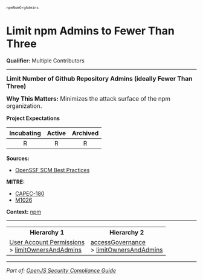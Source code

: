 <span style="font-size:0.8em;"><code>npmNumOrgAdmins</code></span>  
# Limit npm Admins to Fewer Than Three

**Qualifier:** Multiple Contributors

---

<span style="font-size:1.15em;"><b>Limit Number of Github Repository Admins (ideally Fewer Than Three)</b></span>

<span style="font-size:1.1em;"><b>Why This Matters:</b> Minimizes the attack surface of the npm organization.</span>

**Project Expectations**

<div align="center">

| Incubating | Active | Archived |
|:-----------:|:--------:|:----------:|
| R | R | R |

</div>




**Sources:**
- [OpenSSF SCM Best Practices](https://github.com/ossf/scorecard/blob/main/docs/checks.md)

**MITRE:**
- [CAPEC-180](https://capec.mitre.org/data/definitions/180.html)
- [M1026](https://attack.mitre.org/mitigations/M1026/)

**Context:** [npm](../context-npm.md)



---

<table>
<tr>
  <th align="center">Hierarchy 1</th>
  <th align="center">Hierarchy 2</th>
</tr>
<tr>
  <td>
    <a href="../User Account Permissions">User Account Permissions</a><br> > 
    <a href="../limitOwnersAndAdmins">limitOwnersAndAdmins</a>
  </td>
  <td>
    <a href="../accessGovernance">accessGovernance</a><br> >
    <a href="../limitOwnersAndAdmins">limitOwnersAndAdmins</a>
  </td>
</tr>
</table>

---

*Part of: [OpenJS Security Compliance Guide](../README.md)* 